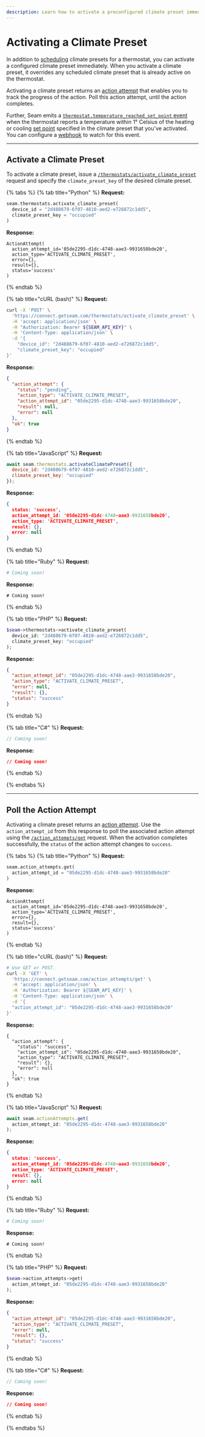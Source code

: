 ```yaml
---
description: Learn how to activate a preconfigured climate preset immediately.
---
```


# Activating a Climate Preset

In addition to [scheduling](../creating-and-managing-thermostat-schedules.md) climate presets for a thermostat, you can activate a configured climate preset immediately. When you activate a climate preset, it overrides any scheduled climate preset that is already active on the thermostat.

Activating a climate preset returns an [action attempt](../../../core-concepts/action-attempts.md) that enables you to track the progress of the action. Poll this action attempt, until the action completes.

Further, Seam emits a [`thermostat.temperature_reached_set_point` event](../../../api/events/) when the thermostat reports a temperature within 1° Celsius of the heating or cooling [set point](../understanding-thermostat-concepts/set-points.md) specified in the climate preset that you've activated. You can configure a [webhook](../../../core-concepts/webhooks.md) to watch for this event.

***

## Activate a Climate Preset

To activate a climate preset, issue a [`/thermostats/activate_climate_preset`](../../../api/thermostats/activate_climate_preset.md) request and specify the `climate_preset_key` of the desired climate preset.

{% tabs %}
{% tab title="Python" %}
**Request:**

```python
seam.thermostats.activate_climate_preset(
  device_id = "2d488679-6f07-4810-aed2-e726872c1dd5",
  climate_preset_key = "occupied"
)
```

**Response:**

```
ActionAttempt(
  action_attempt_id='05de2295-d1dc-4748-aae3-9931658bde20',
  action_type='ACTIVATE_CLIMATE_PRESET',
  error={},
  result={},
  status='success'
)
```
{% endtab %}

{% tab title="cURL (bash)" %}
**Request:**

```bash
curl -X 'POST' \
  'https://connect.getseam.com/thermostats/activate_climate_preset' \
  -H 'accept: application/json' \
  -H "Authorization: Bearer ${SEAM_API_KEY}" \
  -H 'Content-Type: application/json' \
  -d '{
    "device_id": "2d488679-6f07-4810-aed2-e726872c1dd5",
    "climate_preset_key": "occupied"
}'
```

**Response:**

```json
{
  "action_attempt": {
    "status": "pending",
    "action_type": "ACTIVATE_CLIMATE_PRESET",
    "action_attempt_id": "05de2295-d1dc-4748-aae3-9931658bde20",
    "result": null,
    "error": null
  },
  "ok": true
}
```
{% endtab %}

{% tab title="JavaScript" %}
**Request:**

```javascript
await seam.thermostats.activateClimatePreset({
  device_id: "2d488679-6f07-4810-aed2-e726872c1dd5",
  climate_preset_key: "occupied"
});
```

**Response:**

```json
{
  status: 'success',
  action_attempt_id: '05de2295-d1dc-4748-aae3-9931658bde20',
  action_type: 'ACTIVATE_CLIMATE_PRESET',
  result: {},
  error: null
}
```
{% endtab %}

{% tab title="Ruby" %}
**Request:**

```ruby
# Coming soon!
```

**Response:**

```
# Coming soon!
```
{% endtab %}

{% tab title="PHP" %}
**Request:**

```php
$seam->thermostats->activate_climate_preset(
  device_id: "2d488679-6f07-4810-aed2-e726872c1dd5",
  climate_preset_key: "occupied"
);
```

**Response:**

```json
{
  "action_attempt_id": "05de2295-d1dc-4748-aae3-9931658bde20",
  "action_type": "ACTIVATE_CLIMATE_PRESET",
  "error": null,
  "result": {},
  "status": "success"
}
```
{% endtab %}

{% tab title="C#" %}
**Request:**

```java
// Coming soon!
```

**Response:**

```json
// Coming soon!
```
{% endtab %}



{% endtabs %}

***

## Poll the Action Attempt

Activating a climate preset returns an [action attempt](../../../core-concepts/action-attempts.md). Use the `action_attempt_id` from this response to poll the associated action attempt using the [`/action_attempts/get`](../../../api/action_attempts/get.md) request. When the activation completes successfully, the `status` of the action attempt changes to `success`.

{% tabs %}
{% tab title="Python" %}
**Request:**

```python
seam.action_attempts.get(
  action_attempt_id = "05de2295-d1dc-4748-aae3-9931658bde20"
)
```

**Response:**

```
ActionAttempt(
  action_attempt_id='05de2295-d1dc-4748-aae3-9931658bde20',
  action_type='ACTIVATE_CLIMATE_PRESET',
  error={},
  result={},
  status='success'
)
```
{% endtab %}

{% tab title="cURL (bash)" %}
**Request:**

```bash
# Use GET or POST.
curl -X 'GET' \
  'https://connect.getseam.com/action_attempts/get' \
  -H 'accept: application/json' \
  -H 'Authorization: Bearer ${SEAM_API_KEY}' \
  -H 'Content-Type: application/json' \
  -d '{
  "action_attempt_id": "05de2295-d1dc-4748-aae3-9931658bde20"
}'
```

**Response:**

```
{
  "action_attempt": {
    "status": "success",
    "action_attempt_id": "05de2295-d1dc-4748-aae3-9931658bde20",
    "action_type": "ACTIVATE_CLIMATE_PRESET",
    "result": {},
    "error": null
  },
  "ok": true
}
```
{% endtab %}

{% tab title="JavaScript" %}
**Request:**

```javascript
await seam.actionAttempts.get(
  action_attempt_id: "05de2295-d1dc-4748-aae3-9931658bde20"
);
```

**Response:**

```json
{
  status: 'success',
  action_attempt_id: '05de2295-d1dc-4748-aae3-9931658bde20',
  action_type: 'ACTIVATE_CLIMATE_PRESET',
  result: {},
  error: null
}
```
{% endtab %}

{% tab title="Ruby" %}
**Request:**

```ruby
# Coming soon!
```

**Response:**

```
# Coming soon!
```
{% endtab %}

{% tab title="PHP" %}
**Request:**

```php
$seam->action_attempts->get(
  action_attempt_id: "05de2295-d1dc-4748-aae3-9931658bde20"
);
```

**Response:**

```json
{
  "action_attempt_id": "05de2295-d1dc-4748-aae3-9931658bde20",
  "action_type": "ACTIVATE_CLIMATE_PRESET",
  "error": null,
  "result": {},
  "status": "success"
}
```
{% endtab %}

{% tab title="C#" %}
**Request:**

```csharp
// Coming soon!
```

**Response:**

```json
// Coming soon!
```
{% endtab %}



{% endtabs %}
